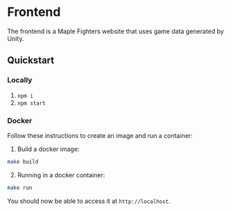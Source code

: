 # Frontend

The frontend is a Maple Fighters website that uses game data generated by Unity.

## Quickstart

### Locally

1. `npm i`
2. `npm start`

### Docker

Follow these instructions to create an image and run a container:

1. Build a docker image:

```bash
make build
```

2. Running in a docker container:

```bash
make run
```

You should now be able to access it at `http://localhost`.
